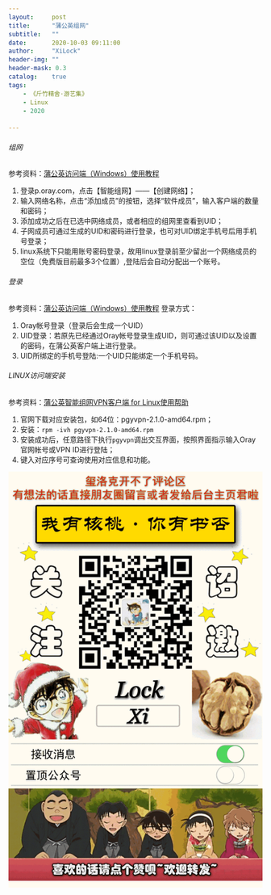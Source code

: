 ```yaml
---
layout:     post
title:      "蒲公英组网"
subtitle:   ""
date:       2020-10-03 09:11:00
author:     "XiLock"
header-img: ""
header-mask: 0.3
catalog:    true
tags:
    - 《斤竹精舍·游艺集》
    - Linux
    - 2020

---
```



###### 组网
参考资料：[蒲公英访问端（Windows）使用教程](https://service.oray.com/question/4970.html)
1. 登录p.oray.com，点击【智能组网】——【创建网络】；
1. 输入网络名称，点击“添加成员”的按钮，选择“软件成员”，输入客户端的数量和密码；
1. 添加成功之后在已选中网络成员，或者相应的组网里查看到UID；
1. 子网成员可通过生成的UID和密码进行登录，也可对UID绑定手机号后用手机号登录；
1. linux系统下只能用账号密码登录，故用linux登录前至少留出一个网络成员的空位（免费版目前最多3个位置）,登陆后会自动分配出一个账号。


###### 登录
参考资料：[蒲公英访问端（Windows）使用教程](https://service.oray.com/question/4970.html)
登录方式：
1. Oray帐号登录（登录后会生成一个UID）
2. UID登录：若原先已经通过Oray帐号登录生成UID，则可通过该UID以及设置的密码，在蒲公英客户端上进行登录。
3. UID所绑定的手机号登陆:一个UID只能绑定一个手机号码。

###### LINUX访问端安装
参考资料：[蒲公英智能组网VPN客户端 for Linux使用帮助](https://service.oray.com/question/5063.html)
1. 官网下载对应安装包，如64位：pgyvpn-2.1.0-amd64.rpm；
1. 安装：`rpm -ivh pgyvpn-2.1.0-amd64.rpm`
1. 安装成功后，任意路径下执行`pgyvpn`调出交互界面，按照界面指示输入Oray官网帐号或VPN ID进行登陆；
1. 键入对应序号可查询使用对应信息和功能。


![](/img/wc-tail.GIF)
